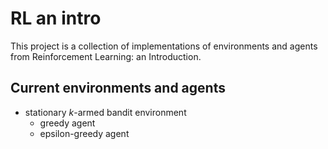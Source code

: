 # RL an intro

This project is a collection of implementations of environments and agents from Reinforcement Learning: an Introduction.

## Current environments and agents

- stationary _k_-armed bandit environment
    - greedy agent
    - epsilon-greedy agent
